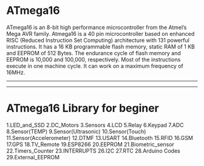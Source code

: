 # ATmega16
ATmega16 is an 8-bit high performance microcontroller from the Atmel’s Mega AVR family. 
Atmega16 is a 40 pin microcontroller based on enhanced RISC (Reduced Instruction Set Computing) architecture with 131 powerful instructions. 
It has a 16 KB programmable flash memory, static RAM of 1 KB and EEPROM of 512 Bytes. 
The endurance cycle of flash memory and EEPROM is 10,000 and 100,000, respectively. 
Most of the instructions execute in one machine cycle.
It can work on a maximum frequency of 16MHz.
************************************************************************************************
************************************************************************************************
# ATmega16 Library for beginer
1.LED_and_SSD
2.DC_Motors
3.Sensors
4.LCD
5.Relay
6.Keypad
7.ADC
8.Sensor(TEMP)
9.Sensor(Ultrasonic)
10.Sensor(Touch)
11.Sensor(Accelerometer)
12.DTMF
13.USART
14.Bluetooth
15.RFID
16.GSM
17.GPS
18.TV_Remote
19.ESP8266
20.EEPROM
21.Biometric_sensor
22.Timers_Counter
23.INTERRUPTS
26.I2C
27.RTC
28.Arduino Codes
29.External_EEPROM
